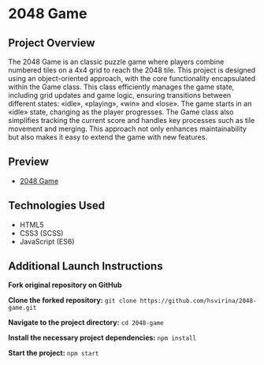 # 2048 Game

## Project Overview
The 2048 Game is an classic puzzle game where players combine numbered tiles on a 4x4 grid to reach the 2048 tile. This project is designed using an object-oriented approach, with the core functionality encapsulated within the Game class. This class efficiently manages the game state, including grid updates and game logic, ensuring transitions between different states: «idle», «playing», «win» and «lose». The game starts in an «idle» state, changing as the player progresses. The Game class also simplifies tracking the current score and handles key processes such as tile movement and merging. This approach not only enhances maintainability but also makes it easy to extend the game with new features.

## Preview
-	[2048 Game](https://hsvirina.github.io/2048-game/)

## Technologies Used
-	HTML5
-	CSS3 (SCSS)
-	JavaScript (ES6)

## Additional Launch Instructions

**Fork original repository on GitHub**

**Clone the forked repository:**
`git clone https://github.com/hsvirina/2048-game.git`

**Navigate to the project directory:**
`cd 2048-game`

**Install the necessary project dependencies:**
`npm install`

**Start the project:**
`npm start`
